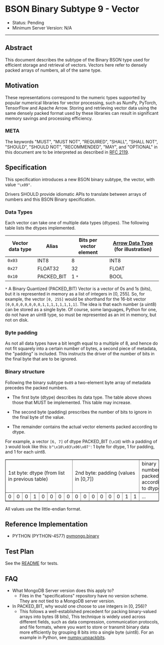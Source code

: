 # BSON Binary Subtype 9 - Vector

- Status: Pending
- Minimum Server Version: N/A

______________________________________________________________________

## Abstract

This document describes the subtype of the Binary BSON type used for efficient storage and retrieval of vectors. Vectors
here refer to densely packed arrays of numbers, all of the same type.

## Motivation

These representations correspond to the numeric types supported by popular numerical libraries for vector processing,
such as NumPy, PyTorch, TensorFlow and Apache Arrow. Storing and retrieving vector data using the same densely packed
format used by these libraries can result in significant memory savings and processing efficiency.

### META

The keywords "MUST", "MUST NOT", "REQUIRED", "SHALL", "SHALL NOT", "SHOULD", "SHOULD NOT", "RECOMMENDED", "MAY", and
"OPTIONAL" in this document are to be interpreted as described in [RFC 2119](https://www.ietf.org/rfc/rfc2119.txt).

## Specification

This specification introduces a new BSON binary subtype, the vector, with value `"\x09"`.

Drivers SHOULD provide idiomatic APIs to translate between arrays of numbers and this BSON Binary specification.

### Data Types

Each vector can take one of multiple data types (dtypes). The following table lists the dtypes implemented.

| Vector data type | Alias      | Bits per vector element | [Arrow Data Type](https://arrow.apache.org/docs/cpp/api/datatype.html) (for illustration) |
| ---------------- | ---------- | ----------------------- | ----------------------------------------------------------------------------------------- |
| `0x03`           | INT8       | 8                       | INT8                                                                                      |
| `0x27`           | FLOAT32    | 32                      | FLOAT                                                                                     |
| `0x10`           | PACKED_BIT | 1     `*`               | BOOL                                                                                      |

`*` A Binary Quantized (PACKED_BIT) Vector is a vector of 0s and 1s (bits), but it is represented in memory as a list of
integers in \[0, 255\]. So, for example, the vector `[0, 255]` would be shorthand for the 16-bit vector
`[0,0,0,0,0,0,0,0,1,1,1,1,1,1,1,1]`. The idea is that each number (a uint8) can be stored as a single byte. Of course,
some languages, Python for one, do not have an uint8 type, so must be represented as an int in memory, but not on disk.

### Byte padding

As not all data types have a bit length equal to a multiple of 8, and hence do not fit squarely into a certain number of
bytes, a second piece of metadata, the "padding" is included. This instructs the driver of the number of bits in the
final byte that are to be ignored.

### Binary structure

Following the binary subtype `0x09` a two-element byte array of metadata precedes the packed numbers.

- The first byte (dtype) describes its data type. The table above shows those that MUST be implemented. This table may
  increase.

- The second byte (padding) prescribes the number of bits to ignore in the final byte of the value.

- The remainder contains the actual vector elements packed according to dtype.

For example, a vector `[6, 7]` of dtype PACKED_BIT (`\x10`) with a padding of `3` would look like this:
`b"\x10\x03\x06\x07'`: 1 byte for dtype, 1 for padding, and 1 for each uint8.

<table border="1" cellspacing="0" cellpadding="5">
  <tr>
    <td colspan="8">1st byte: dtype (from list in previous table) </td>
    <td colspan="8">2nd byte: padding (values in [0,7])</td>
    <td colspan="1">binary numbers packed according to dtype</td>
  </tr>
  <tr>
    <td>0</td>
    <td>0</td>
    <td>0</td>
    <td>1</td>
    <td>0</td>
    <td>0</td>
    <td>0</td>
    <td>0</td>
    <td>0</td>
    <td>0</td>
    <td>0</td>
    <td>0</td>
    <td>0</td>
    <td>0</td>
    <td>1</td>
    <td>1</td>
    <td>...</td>
  </tr>
</table>

All values use the little-endian format.

## Reference Implementation

- PYTHON (PYTHON-4577) [pymongo.binary](https://github.com/mongodb/mongo-python-driver/blob/master/bson/binary.py)

## Test Plan

See the [README](tests/README.md) for tests.

## FAQ

- What MongoDB Server version does this apply to?
  - Files in the "specifications" repository have no version scheme. They are not tied to a MongoDB server version.
- In PACKED_BIT, why would one choose to use integers in \[0, 256)?
  - This follows a well-established precedent for packing binary-valued arrays into bytes (8 bits), This technique is
    widely used across different fields, such as data compression, communication protocols, and file formats, where you
    want to store or transmit binary data more efficiently by grouping 8 bits into a single byte (uint8). For an example
    in Python, see
    [numpy.unpackbits](https://numpy.org/doc/2.0/reference/generated/numpy.unpackbits.html#numpy.unpackbits).
